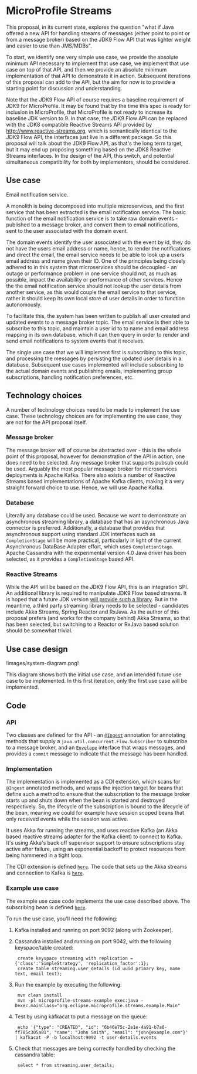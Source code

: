# MicroProfile Streams

This proposal, in its current state, explores the question "what if Java offered a new API for handling streams of messages (either point to point or from a message broker) based on the JDK9 Flow API that was lighter weight and easier to use than JMS/MDBs".

To start, we identify one very simple use case, we provide the absolute minimum API necessary to implement that use case, we implement that use case on top of that API, and then we provide an absolute minimum implementation of that API to demonstrate it in action. Subsequent iterations of this proposal can add to the API, but the aim for now is to provide a starting point for discussion and understanding.

Note that the JDK9 Flow API of course requires a baseline requirement of JDK9 for MicroProfile. It may be found that by the time this spec is ready for inclusion in MicroProfile, that MicroProfile is not ready to increase its baseline JDK version to 9. In that case, the JDK9 Flow API can be replaced with the JDK8 compatible Reactive Streams API provided by http://www.reactive-streams.org, which is semantically identical to the JDK9 Flow API, the interfaces just live in a different package. So this proposal will talk about the JDK9 Flow API, as that's the long term target, but it may end up proposing something based on the JDK8 Reactive Streams interfaces. In the design of the API, this switch, and potential simultaneous compatibility for both by implementors, should be considered.

## Use case

Email notification service.

A monolith is being decomposed into multiple microservices, and the first service that has been extracted is the email notification service. The basic function of the email notification service is to take raw domain events - published to a message broker, and convert them to email notifications, sent to the user associated with the domain event.

The domain events identify the user associated with the event by id, they do not have the users email address or name, hence, to render the notifications and direct the email, the email service needs to be able to look up a users email address and name given their ID. One of the principles being closely adhered to in this system that microservices should be decoupled - an outage or performance problem in one service should not, as much as possible, impact the availability or performance of other services. Hence the the email notification service should not lookup the user details from another service, as this would couple the email service to that service, rather it should keep its own local store of user details in order to function autonomously.

To facilitate this, the system has been written to publish all user created and updated events to a message broker topic. The email service is then able to subscribe to this topic, and maintain a user id to to name and email address mapping in its own database, which it can then query in order to render and send email notifications to system events that it receives.

The single use case that we will implement first is subscribing to this topic, and processing the messages by persisting the updated user details in a database. Subsequent use cases implemented will include subscribing to the actual domain events and publishing emails, implementing group subscriptions, handling notification preferences, etc.

## Technology choices

A number of technology choices need to be made to implement the use case. These technology choices are for implementing the use case, they are not for the API proposal itself.

### Message broker

The message broker will of course be abstracted over - this is the whole point of this proposal, however for demonstration of the API in action, one does need to be selected. Any message broker that supports pubsub could be used. Arguably the most popular message broker for microservices deployments is Apache Kafka. There also exists a number of Reactive Streams based implementations of Apache Kafka clients, making it a very straight forward choice to use. Hence, we will use Apache Kafka.

### Database

Literally any database could be used. Because we want to demonstrate an asynchronous streaming library, a database that has an asynchronous Java connector is preferred. Additionally, a database that provides that asynchronous support using standard JDK interfaces such as `CompletionStage` will be more practical, particularly in light of the current Asynchronous DataBase Adapter effort, which uses `CompletionStage`. Apache Cassandra with the experimental version 4.0 Java driver has been selected, as it provides a `CompletionStage` based API.

### Reactive Streams

While the API will be based on the JDK9 Flow API, this is an integration SPI. An additional library is required to manipulate JDK9 Flow based streams. It is hoped that a future JDK version [will provide such a library](http://mail.openjdk.java.net/pipermail/core-libs-dev/2018-February/051662.html). But in the meantime, a third party streaming library needs to be selected - candidates include Akka Streams, Spring Reactor and RxJava. As the author of this proposal prefers (and works for the company behind) Akka Streams, so that has been selected, but switching to a Reactor or RxJava based solution should be somewhat trivial.

## Use case design

!images/system-diagram.png!

This diagram shows both the initial use case, and an intended future use case to be implemented. In this first iteration, only the first use case will be implemented.

## Code

### API

Two classes are defined for the API - an [`@Ingest`](microprofile-streams-api/src/main/java/org/eclipse/microprofile/streams/Ingest.java)
annotation for annotating methods that supply a `java.util.concurrent.Flow.Subscriber` to subscribe to a message broker, and an [`Envelope`](microprofile-streams-api/src/main/java/org/eclipse/microprofile/streams/Envelope.java) interface that wraps messages, and provides a `commit` message to indicate that the message has been handled.

### Implementation

The implementation is implemented as a CDI extension, which scans for `@Ingest` annotated methods, and wraps the injection target for beans that define such a method to ensure that the subscription to the message broker starts up and shuts down when the bean is started and destroyed respectively. So, the lifecycle of the subscription is bound to the lifecycle of the bean, meaning we could for example have session scoped beans that only received events while the session was active.

It uses Akka for running the streams, and uses reactive Kafka (an Akka based reactive streams adapter for the Kafka client) to connect to Kafka. It's using Akka's back off supervisor support to ensure subscriptions stay active after failure, using an exponential backoff to protect resources from being hammered in a tight loop.

The CDI extension is defined [`here`](microprofile-streams-impl/src/main/java/org/eclipse/microprofile/streams/impl/AkkaKafkaStreamsCdiExtension.java). The code that sets up the Akka streams and connection to Kafka is [`here`](microprofile-streams-impl/src/main/java/org/eclipse/microprofile/streams/impl/AkkaKafkaStreamsCdiExtension.java).

### Example use case

The example use case code implements the use case described above. The subscribing bean is defined [`here`](microprofile-streams-example/src/main/java/org/eclipse/microprofile/streams/example/UserDetailsSubscriber.java).

To run the use case, you'll need the following:

1. Kafka installed and running on port 9092 (along with Zookeeper).
2. Cassandra installed and running on port 9042, with the following keyspace/table created:

        create keyspace streaming with replication = {'class':'SimpleStrategy', 'replication_factor':1};
        create table streaming.user_details (id uuid primary key, name text, email text);

3. Run the example by executing the following:

        mvn clean install
        mvn -pl microprofile-streams-example exec:java -Dexec.mainClass="org.eclipse.microprofile.streams.example.Main"

4. Test by using kafkacat to put a message on the queue:

        echo '{"type": "CREATED", "id": "6b46e75c-2e1e-4a91-b7a0-ff785c305a81", "name": "John Smith", "email": "john@example.com"}' | kafkacat -P -b localhost:9092 -t user-details.events

5. Check that messages are being correctly handled by checking the cassandra table:

        select * from streaming.user_details;
